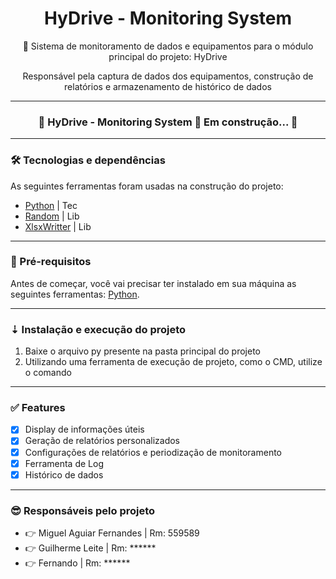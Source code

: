 <h1 align="center">HyDrive - Monitoring System</h1>
<p align="center">🚀 Sistema de monitoramento de dados e equipamentos para o módulo principal do projeto: HyDrive</p>
<p align="center">Responsável pela captura de dados dos equipamentos, construção de relatórios e armazenamento de histórico de dados</p>

---

<h3 align="center"> 
	🚧 HyDrive - Monitoring System 🚀 Em construção...  🚧
</h3>

---

### 🛠 Tecnologias e dependências

As seguintes ferramentas foram usadas na construção do projeto:

- [Python](https://www.python.org/) | Tec
- [Random](https://docs.python.org/pt-br/3/library/random.html) | Lib
- [XlsxWritter](https://pypi.org/project/XlsxWriter/) | Lib

---

### 🎲 Pré-requisitos

Antes de começar, você vai precisar ter instalado em sua máquina as seguintes ferramentas:
[Python](https://www.python.org/).

---

### ⇣ Instalação e execução do projeto

1. Baixe o arquivo py presente na pasta principal do projeto
2. Utilizando uma ferramenta de execução de projeto, como o CMD, utilize o comando

---

### ✅ Features

- [x] Display de informações úteis
- [x] Geração de relatórios personalizados
- [x] Configurações de relatórios e periodização de monitoramento
- [x] Ferramenta de Log
- [x] Histórico de dados

---

### 😎 Responsáveis pelo projeto

<ul>
  <li>👉 Miguel Aguiar Fernandes | Rm: 559589</li>
  <li>👉 Guilherme Leite | Rm: ******</li>
  <li>👉 Fernando | Rm: ******</li>
</ul>
  
